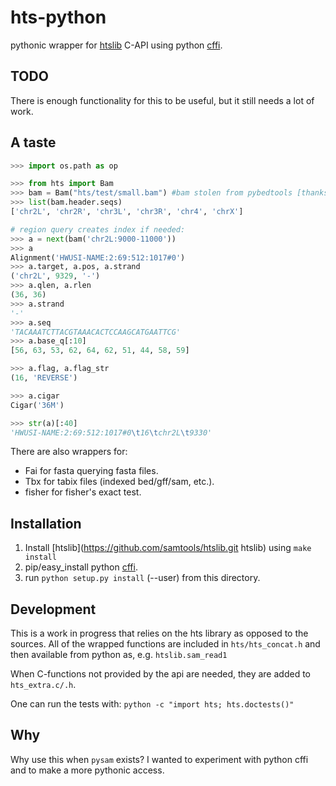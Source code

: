 hts-python
==========

pythonic wrapper for [htslib](https://github.com/samtools/htslib.git) C-API using python [cffi](https://cffi.readthedocs.org/).

TODO
----
There is enough functionality for this to be useful, but it still needs a lot of work.


A taste
-------

```Python
>>> import os.path as op

>>> from hts import Bam
>>> bam = Bam("hts/test/small.bam") #bam stolen from pybedtools [thanks]
>>> list(bam.header.seqs)
['chr2L', 'chr2R', 'chr3L', 'chr3R', 'chr4', 'chrX']

# region query creates index if needed:
>>> a = next(bam('chr2L:9000-11000'))
>>> a
Alignment('HWUSI-NAME:2:69:512:1017#0')
>>> a.target, a.pos, a.strand
('chr2L', 9329, '-')
>>> a.qlen, a.rlen
(36, 36)
>>> a.strand
'-'
>>> a.seq
'TACAAATCTTACGTAAACACTCCAAGCATGAATTCG'
>>> a.base_q[:10]
[56, 63, 53, 62, 64, 62, 51, 44, 58, 59]

>>> a.flag, a.flag_str
(16, 'REVERSE')

>>> a.cigar
Cigar('36M')

>>> str(a)[:40]
'HWUSI-NAME:2:69:512:1017#0\t16\tchr2L\t9330'

```

There are also wrappers for:
+ Fai for fasta querying fasta files.
+ Tbx for tabix files (indexed bed/gff/sam, etc.).
+ fisher for fisher's exact test.

Installation
------------

1. Install [htslib](https://github.com/samtools/htslib.git htslib) using `make install`
2. pip/easy_install python [cffi](https://cffi.readthedocs.org/).
3. run `python setup.py install` (--user) from this directory.

Development
-----------

This is a work in progress that relies on the hts library as opposed to the sources. All of the wrapped functions are included in `hts/hts_concat.h` and then available from python as, e.g. `htslib.sam_read1`

When C-functions not provided by the api are needed, they are added to `hts_extra.c/.h`.

One can run the tests with: `python -c "import hts; hts.doctests()"`

Why
---

Why use this when `pysam` exists? I wanted to experiment with python cffi and to make a more
pythonic access.
